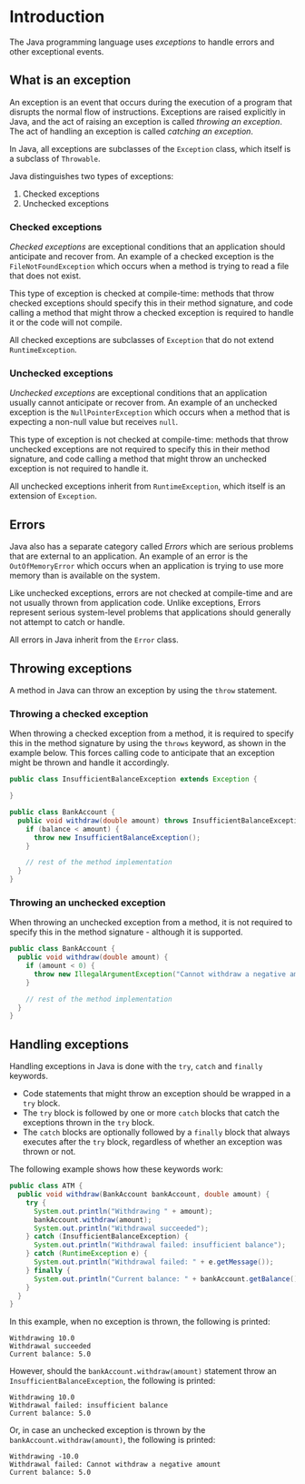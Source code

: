 # Introduction

The Java programming language uses _exceptions_ to handle errors and other exceptional events.

## What is an exception

An exception is an event that occurs during the execution of a program that disrupts the normal flow of instructions.
Exceptions are raised explicitly in Java, and the act of raising an exception is called _throwing an exception_.
The act of handling an exception is called _catching an exception_.

In Java, all exceptions are subclasses of the `Exception` class, which itself is a subclass of `Throwable`.

Java distinguishes two types of exceptions:

1. Checked exceptions
2. Unchecked exceptions

### Checked exceptions

_Checked exceptions_ are exceptional conditions that an application should anticipate and recover from.
An example of a checked exception is the `FileNotFoundException` which occurs when a method is trying to read a file that does not exist.

This type of exception is checked at compile-time: methods that throw checked exceptions should specify this in their method signature, and code calling a method that might throw a checked exception is required to handle it or the code will not compile.

All checked exceptions are subclasses of `Exception` that do not extend `RuntimeException`.

### Unchecked exceptions

_Unchecked exceptions_ are exceptional conditions that an application usually cannot anticipate or recover from.
An example of an unchecked exception is the `NullPointerException` which occurs when a method that is expecting a non-null value but receives `null`.

This type of exception is not checked at compile-time: methods that throw unchecked exceptions are not required to specify this in their method signature, and code calling a method that might throw an unchecked exception is not required to handle it.

All unchecked exceptions inherit from `RuntimeException`, which itself is an extension of `Exception`.

## Errors

Java also has a separate category called _Errors_ which are serious problems that are external to an application.
An example of an error is the `OutOfMemoryError` which occurs when an application is trying to use more memory than is available on the system.

Like unchecked exceptions, errors are not checked at compile-time and are not usually thrown from application code.
Unlike exceptions, Errors represent serious system-level problems that applications should generally not attempt to catch or handle.

All errors in Java inherit from the `Error` class.

## Throwing exceptions

A method in Java can throw an exception by using the `throw` statement.

### Throwing a checked exception

When throwing a checked exception from a method, it is required to specify this in the method signature by using the `throws` keyword, as shown in the example below.
This forces calling code to anticipate that an exception might be thrown and handle it accordingly.

```java
public class InsufficientBalanceException extends Exception {

}

public class BankAccount {
  public void withdraw(double amount) throws InsufficientBalanceException {
    if (balance < amount) {
      throw new InsufficientBalanceException();
    }

    // rest of the method implementation
  }
}
```

### Throwing an unchecked exception

When throwing an unchecked exception from a method, it is not required to specify this in the method signature - although it is supported.

```java
public class BankAccount {
  public void withdraw(double amount) {
    if (amount < 0) {
      throw new IllegalArgumentException("Cannot withdraw a negative amount");
    }

    // rest of the method implementation
  }
}
```

## Handling exceptions

Handling exceptions in Java is done with the `try`, `catch` and `finally` keywords.

- Code statements that might throw an exception should be wrapped in a `try` block.
- The `try` block is followed by one or more `catch` blocks that catch the exceptions thrown in the `try` block.
- The `catch` blocks are optionally followed by a `finally` block that always executes after the `try` block, regardless of whether an exception was thrown or not.

The following example shows how these keywords work:

```java
public class ATM {
  public void withdraw(BankAccount bankAccount, double amount) {
    try {
      System.out.println("Withdrawing " + amount);
      bankAccount.withdraw(amount);
      System.out.println("Withdrawal succeeded");
    } catch (InsufficientBalanceException) {
      System.out.println("Withdrawal failed: insufficient balance");
    } catch (RuntimeException e) {
      System.out.println("Withdrawal failed: " + e.getMessage());
    } finally {
      System.out.println("Current balance: " + bankAccount.getBalance());
    }
  }
}
```

In this example, when no exception is thrown, the following is printed:

```text
Withdrawing 10.0
Withdrawal succeeded
Current balance: 5.0
```

However, should the `bankAccount.withdraw(amount)` statement throw an `InsufficientBalanceException`, the following is printed:

```text
Withdrawing 10.0
Withdrawal failed: insufficient balance
Current balance: 5.0
```

Or, in case an unchecked exception is thrown by the `bankAccount.withdraw(amount)`, the following is printed:

```text
Withdrawing -10.0
Withdrawal failed: Cannot withdraw a negative amount
Current balance: 5.0
```
